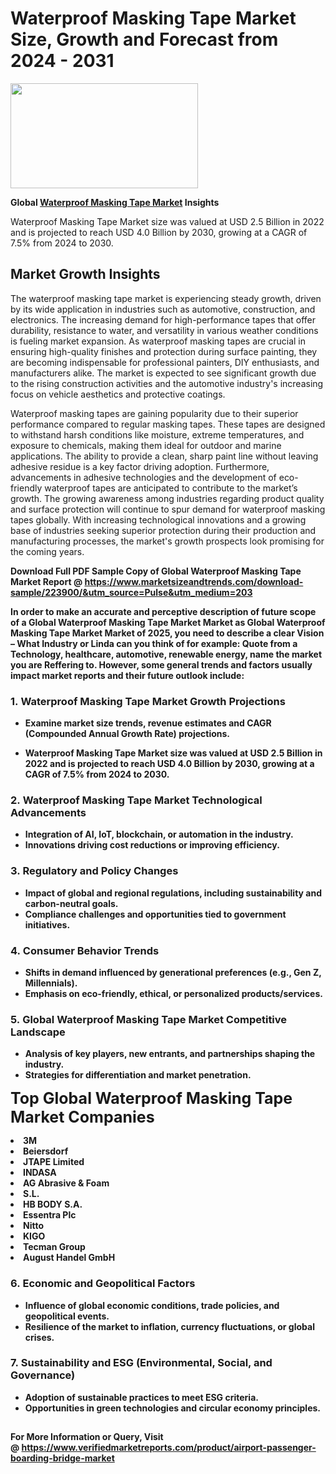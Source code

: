 <H1>Waterproof Masking Tape Market Size, Growth and Forecast from 2024 - 2031</H1><img class="aligncenter size-medium wp-image-584254" src="https://thirdeyenews.in/wp-content/uploads/2024/09/Global-Market-Research-300x168.jpeg" alt="" width="300" height="168" /><p><strong>Global&nbsp;<a href="https://www.marketsizeandtrends.com/download-sample/223900/&amp;utm_source=Pulse&amp;utm_medium=203">Waterproof Masking Tape Market</a> Insights</strong></p><p>Waterproof Masking Tape Market size was valued at USD 2.5 Billion in 2022 and is projected to reach USD 4.0 Billion by 2030, growing at a CAGR of 7.5% from 2024 to 2030.</p><p><h2>Market Growth Insights</h2> <p>The waterproof masking tape market is experiencing steady growth, driven by its wide application in industries such as automotive, construction, and electronics. The increasing demand for high-performance tapes that offer durability, resistance to water, and versatility in various weather conditions is fueling market expansion. As waterproof masking tapes are crucial in ensuring high-quality finishes and protection during surface painting, they are becoming indispensable for professional painters, DIY enthusiasts, and manufacturers alike. The market is expected to see significant growth due to the rising construction activities and the automotive industry's increasing focus on vehicle aesthetics and protective coatings.</p> <p><strong></strong></p> <p>Waterproof masking tapes are gaining popularity due to their superior performance compared to regular masking tapes. These tapes are designed to withstand harsh conditions like moisture, extreme temperatures, and exposure to chemicals, making them ideal for outdoor and marine applications. The ability to provide a clean, sharp paint line without leaving adhesive residue is a key factor driving adoption. Furthermore, advancements in adhesive technologies and the development of eco-friendly waterproof tapes are anticipated to contribute to the market’s growth. The growing awareness among industries regarding product quality and surface protection will continue to spur demand for waterproof masking tapes globally. With increasing technological innovations and a growing base of industries seeking superior protection during their production and manufacturing processes, the market's growth prospects look promising for the coming years.</p> <p><strong></p><p><span class=""><strong>Download Full PDF Sample Copy of Global Waterproof Masking Tape Market Report</strong> @ <a href="https://www.marketsizeandtrends.com/download-sample/223900/&amp;utm_source=Pulse&amp;utm_medium=203" target="_blank">https://www.marketsizeandtrends.com/download-sample/223900/&amp;utm_source=Pulse&amp;utm_medium=203</a></span></p><p>In order to make an accurate and perceptive description of future scope of a Global&nbsp;Waterproof Masking Tape Market Market as Global&nbsp;Waterproof Masking Tape Market Market of 2025, you need to describe a clear Vision &ndash; What Industry or Linda can you think of for example: Quote from a Technology, healthcare, automotive, renewable energy, name the market you are Reffering to. However, some general trends and factors usually impact market reports and their future outlook include:</p><h3>1.&nbsp;<strong>Waterproof Masking Tape Market Growth Projections</strong></h3><ul><li>Examine market size trends, revenue estimates and CAGR (Compounded Annual Growth Rate) projections.</li><li><p>Waterproof Masking Tape Market size was valued at USD 2.5 Billion in 2022 and is projected to reach USD 4.0 Billion by 2030, growing at a CAGR of 7.5% from 2024 to 2030.</p></li></ul><h3>2.&nbsp;<strong>Waterproof Masking Tape Market Technological Advancements</strong></h3><ul><li>Integration of AI, IoT, blockchain, or automation in the industry.</li><li>Innovations driving cost reductions or improving efficiency.</li></ul><h3>3.&nbsp;<strong>Regulatory and Policy Changes</strong></h3><ul><li>Impact of global and regional regulations, including sustainability and carbon-neutral goals.</li><li>Compliance challenges and opportunities tied to government initiatives.</li></ul><h3>4.&nbsp;<strong>Consumer Behavior Trends</strong></h3><ul><li>Shifts in demand influenced by generational preferences (e.g., Gen Z, Millennials).</li><li>Emphasis on eco-friendly, ethical, or personalized products/services.</li></ul><h3>5.&nbsp;<strong>Global Waterproof Masking Tape Market Competitive Landscape</strong></h3><ul><li>Analysis of key players, new entrants, and partnerships shaping the industry.</li><li>Strategies for differentiation and market penetration.</li></ul><p data-pm-slice="1 1 []"><span style="color: inherit; font-family: inherit; font-size: 25px;">Top Global Waterproof Masking Tape Market Companies</span></p><div class="" data-test-id=""><p><li>3M</li><li> Beiersdorf</li><li> JTAPE Limited</li><li> INDASA</li><li> AG Abrasive & Foam</li><li> S.L.</li><li> HB BODY S.A.</li><li> Essentra Plc</li><li> Nitto</li><li> KIGO</li><li> Tecman Group</li><li> August Handel GmbH</li></p></div><h3>6.&nbsp;<strong>Economic and Geopolitical Factors</strong></h3><ul><li>Influence of global economic conditions, trade policies, and geopolitical events.</li><li>Resilience of the market to inflation, currency fluctuations, or global crises.</li></ul><h3>7.&nbsp;<strong>Sustainability and ESG (Environmental, Social, and Governance)</strong></h3><ul><li>Adoption of sustainable practices to meet ESG criteria.</li><li>Opportunities in green technologies and circular economy principles.</li></ul><h2><strong style="font-size: 14px;">For More Information or Query, Visit @&nbsp;</strong><a style="background-color: #ffffff; font-size: 14px;" href="https://www.marketsizeandtrends.com/report/waterproof-masking-tape-market/" target="_blank">https://www.verifiedmarketreports.com/product/airport-passenger-boarding-bridge-market</a></h2>

